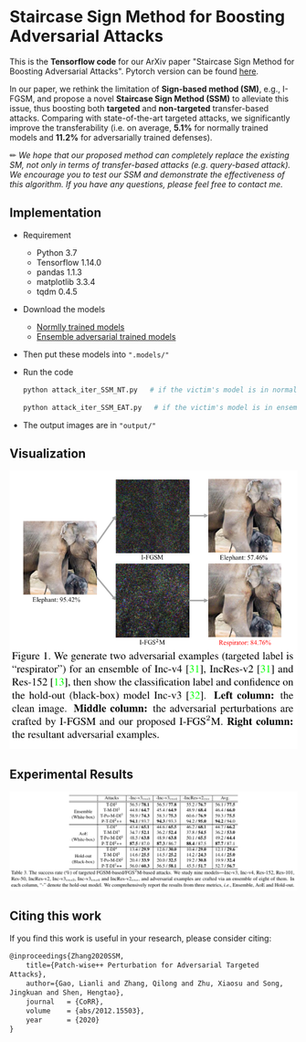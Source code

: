 # Staircase Sign Method for Boosting Adversarial Attacks 
This is the **Tensorflow code**  for our ArXiv paper "Staircase Sign Method for Boosting Adversarial Attacks". Pytorch version can be found [here](https://github.com/qilong-zhang/CVPR2021-Competition-Unrestricted-Adversarial-Attacks-on-ImageNet).

In our paper, we rethink the limitation of **Sign-based method (SM)**, e.g., I-FGSM, and propose a novel **Staircase Sign Method (SSM)** to alleviate this issue, thus boosting  both **targeted** and **non-targeted** transfer-based attacks. Comparing with state-of-the-art targeted attacks, we significantly improve
the transferability (i.e. on average, **5.1%** for normally trained models and **11.2%** for adversarially trained defenses). 

✏ *We hope that our proposed method can completely replace the existing SM, not only in terms of transfer-based attacks (e.g. query-based attack). We encourage you to test our SSM and demonstrate the effectiveness of  this algorithm. If you have any questions, please feel free to contact me.*



## Implementation
- Requirement

  - Python 3.7
  - Tensorflow 1.14.0
  - pandas 1.1.3
  - matplotlib 3.3.4
  - tqdm 0.4.5

- Download the models

  - [Normlly trained models](https://github.com/tensorflow/models/tree/master/research/slim#Pretrained)
  - [Ensemble  adversarial trained models](https://github.com/tensorflow/models/tree/master/research/adv_imagenet_models?spm=5176.12282029.0.0.3a9e79b7cynrQf)
  
- Then put these models into `".models/"`

- Run the code

  ```python
  python attack_iter_SSM_NT.py   # if the victim's model is in normally trained models
  ```

  ```python
  python attack_iter_SSM_EAT.py   # if the victim's model is in ensemble adversarially trained models
  ```

- The output images are in `"output/"`

## Visualization
<p align="center">
<img src="https://github.com/qilong-zhang/Staircase-sign-method/blob/main/readme_img/illustration.png"/>
</p>

## Experimental Results
<p align="center">
<img src="https://github.com/qilong-zhang/Staircase-sign-method/blob/main/readme_img/result.png"/>
</p>

## Citing this work

If you find this work is useful in your research, please consider citing:

```
@inproceedings{Zhang2020SSM,
    title={Patch-wise++ Perturbation for Adversarial Targeted Attacks},
    author={Gao, Lianli and Zhang, Qilong and Zhu, Xiaosu and Song, Jingkuan and Shen, Hengtao},
    journal   = {CoRR},
    volume    = {abs/2012.15503},
    year      = {2020}
}
```
